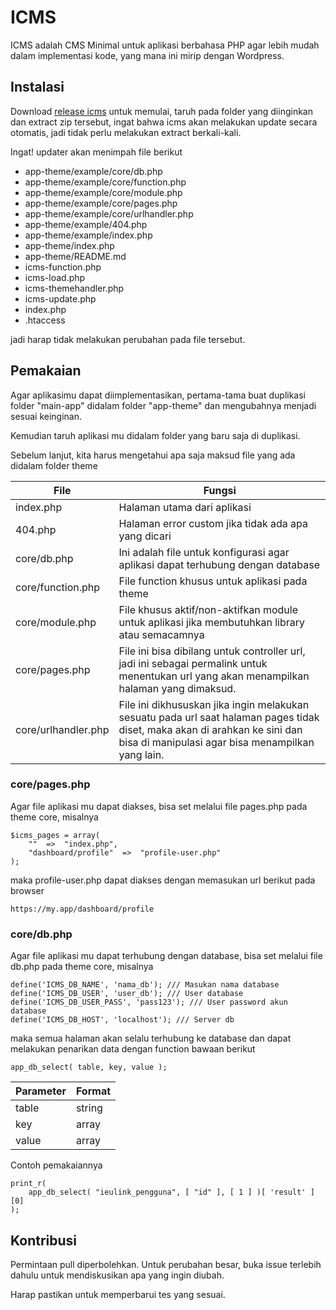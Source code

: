 # ICMS

ICMS adalah CMS Minimal untuk aplikasi berbahasa PHP agar lebih mudah dalam implementasi kode, yang mana ini mirip dengan Wordpress.

## Instalasi

Download [release  icms](https://github.com/GreenRunchly/icms/releases/download/latest/icms.zip) untuk memulai, taruh pada folder yang diinginkan dan extract zip tersebut, ingat bahwa icms akan melakukan update secara otomatis, jadi tidak perlu melakukan extract berkali-kali.

Ingat! updater akan menimpah file berikut

- app-theme/example/core/db.php
- app-theme/example/core/function.php
- app-theme/example/core/module.php
- app-theme/example/core/pages.php
- app-theme/example/core/urlhandler.php
- app-theme/example/404.php
- app-theme/example/index.php
- app-theme/index.php
- app-theme/README.md
- icms-function.php
- icms-load.php
- icms-themehandler.php
- icms-update.php
- index.php
- .htaccess

jadi harap tidak melakukan perubahan pada file tersebut.


## Pemakaian
Agar aplikasimu dapat diimplementasikan, pertama-tama buat duplikasi folder "main-app" didalam folder "app-theme" dan mengubahnya menjadi sesuai keinginan.

Kemudian taruh aplikasi mu didalam folder yang baru saja di duplikasi.

Sebelum lanjut, kita harus mengetahui apa saja maksud file yang ada didalam folder theme

| File | Fungsi |
| ------ | ------ |
| index.php | Halaman utama dari aplikasi |
| 404.php | Halaman error custom jika tidak ada apa yang dicari |
| core/db.php | Ini adalah file untuk konfigurasi agar aplikasi dapat terhubung dengan database |
| core/function.php | File function khusus untuk aplikasi pada theme |
| core/module.php | File khusus aktif/non-aktifkan module untuk aplikasi jika membutuhkan library atau semacamnya |
| core/pages.php | File ini bisa dibilang untuk controller url, jadi ini sebagai permalink untuk menentukan url yang akan menampilkan halaman yang dimaksud. |
| core/urlhandler.php | File ini dikhususkan jika ingin melakukan sesuatu pada url saat halaman pages tidak diset, maka akan di arahkan ke sini dan bisa di manipulasi agar bisa menampilkan yang lain. |

### core/pages.php
Agar file aplikasi mu dapat diakses, bisa set melalui file pages.php pada theme core, misalnya 
```
$icms_pages = array(
	"" 	=>	"index.php",
	"dashboard/profile"  =>  "profile-user.php"
);
```
maka profile-user.php dapat diakses dengan memasukan url berikut pada browser 
```
https://my.app/dashboard/profile
```

### core/db.php
Agar file aplikasi mu dapat terhubung dengan database, bisa set melalui file db.php pada theme core, misalnya 
```
define('ICMS_DB_NAME', 'nama_db'); /// Masukan nama database
define('ICMS_DB_USER', 'user_db'); /// User database
define('ICMS_DB_USER_PASS', 'pass123'); /// User password akun database
define('ICMS_DB_HOST', 'localhost'); /// Server db
```
maka semua halaman akan selalu terhubung ke database dan dapat melakukan penarikan data dengan function bawaan berikut
```
app_db_select( table, key, value );
```
| Parameter | Format |
| ------ | ------ |
| table | string |
| key | array |
| value | array |

Contoh pemakaiannya 

```
print_r( 
    app_db_select( "ieulink_pengguna", [ "id" ], [ 1 ] )[ 'result' ][0] 
);
```


## Kontribusi

Permintaan pull diperbolehkan. Untuk perubahan besar, buka issue terlebih dahulu
untuk mendiskusikan apa yang ingin diubah.

Harap pastikan untuk memperbarui tes yang sesuai.
